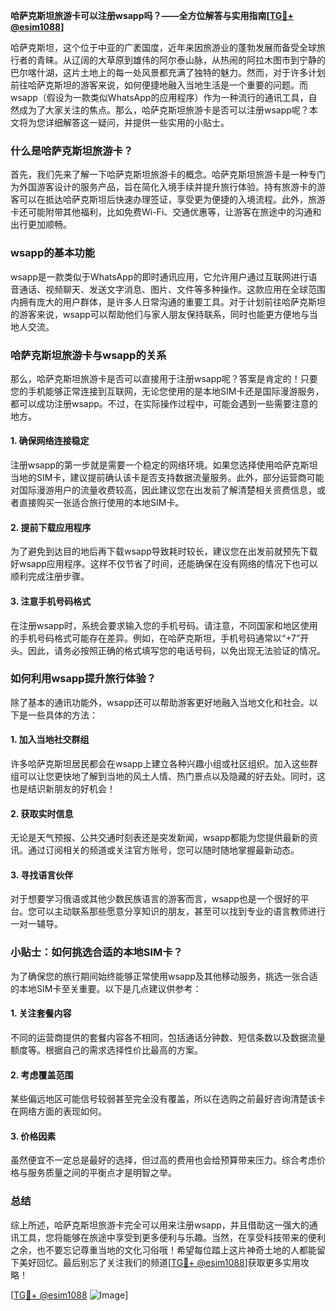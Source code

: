 **哈萨克斯坦旅游卡可以注册wsapp吗？——全方位解答与实用指南[[TG💪+ @esim1088](https://t.me/s/esim1088)]**

哈萨克斯坦，这个位于中亚的广袤国度，近年来因旅游业的蓬勃发展而备受全球旅行者的青睐。从辽阔的大草原到雄伟的阿尔泰山脉，从热闹的阿拉木图市到宁静的巴尔喀什湖，这片土地上的每一处风景都充满了独特的魅力。然而，对于许多计划前往哈萨克斯坦的游客来说，如何便捷地融入当地生活是一个重要的问题。而wsapp（假设为一款类似WhatsApp的应用程序）作为一种流行的通讯工具，自然成为了大家关注的焦点。那么，哈萨克斯坦旅游卡是否可以注册wsapp呢？本文将为您详细解答这一疑问，并提供一些实用的小贴士。

### 什么是哈萨克斯坦旅游卡？

首先，我们先来了解一下哈萨克斯坦旅游卡的概念。哈萨克斯坦旅游卡是一种专门为外国游客设计的服务产品，旨在简化入境手续并提升旅行体验。持有旅游卡的游客可以在抵达哈萨克斯坦后快速办理签证，享受更为便捷的入境流程。此外，旅游卡还可能附带其他福利，比如免费Wi-Fi、交通优惠等，让游客在旅途中的沟通和出行更加顺畅。

### wsapp的基本功能

wsapp是一款类似于WhatsApp的即时通讯应用，它允许用户通过互联网进行语音通话、视频聊天、发送文字消息、图片、文件等多种操作。这款应用在全球范围内拥有庞大的用户群体，是许多人日常沟通的重要工具。对于计划前往哈萨克斯坦的游客来说，wsapp可以帮助他们与家人朋友保持联系，同时也能更方便地与当地人交流。

### 哈萨克斯坦旅游卡与wsapp的关系

那么，哈萨克斯坦旅游卡是否可以直接用于注册wsapp呢？答案是肯定的！只要您的手机能够正常连接到互联网，无论您使用的是本地SIM卡还是国际漫游服务，都可以成功注册wsapp。不过，在实际操作过程中，可能会遇到一些需要注意的地方。

#### 1. 确保网络连接稳定
注册wsapp的第一步就是需要一个稳定的网络环境。如果您选择使用哈萨克斯坦当地的SIM卡，建议提前确认该卡是否支持数据流量服务。此外，部分运营商可能对国际漫游用户的流量收费较高，因此建议您在出发前了解清楚相关资费信息，或者直接购买一张适合旅行使用的本地SIM卡。

#### 2. 提前下载应用程序
为了避免到达目的地后再下载wsapp导致耗时较长，建议您在出发前就预先下载好wsapp应用程序。这样不仅节省了时间，还能确保在没有网络的情况下也可以顺利完成注册步骤。

#### 3. 注意手机号码格式
在注册wsapp时，系统会要求输入您的手机号码。请注意，不同国家和地区使用的手机号码格式可能存在差异。例如，在哈萨克斯坦，手机号码通常以“+7”开头。因此，请务必按照正确的格式填写您的电话号码，以免出现无法验证的情况。

### 如何利用wsapp提升旅行体验？

除了基本的通讯功能外，wsapp还可以帮助游客更好地融入当地文化和社会。以下是一些具体的方法：

#### 1. 加入当地社交群组
许多哈萨克斯坦居民都会在wsapp上建立各种兴趣小组或社区组织。加入这些群组可以让您更快地了解到当地的风土人情、热门景点以及隐藏的好去处。同时，这也是结识新朋友的好机会！

#### 2. 获取实时信息
无论是天气预报、公共交通时刻表还是突发新闻，wsapp都能为您提供最新的资讯。通过订阅相关的频道或关注官方账号，您可以随时随地掌握最新动态。

#### 3. 寻找语言伙伴
对于想要学习俄语或其他少数民族语言的游客而言，wsapp也是一个很好的平台。您可以主动联系那些愿意分享知识的朋友，甚至可以找到专业的语言教师进行一对一辅导。

### 小贴士：如何挑选合适的本地SIM卡？

为了确保您的旅行期间始终能够正常使用wsapp及其他移动服务，挑选一张合适的本地SIM卡至关重要。以下是几点建议供参考：

#### 1. 关注套餐内容
不同的运营商提供的套餐内容各不相同，包括通话分钟数、短信条数以及数据流量额度等。根据自己的需求选择性价比最高的方案。

#### 2. 考虑覆盖范围
某些偏远地区可能信号较弱甚至完全没有覆盖，所以在选购之前最好咨询清楚该卡在网络方面的表现如何。

#### 3. 价格因素
虽然便宜不一定总是最好的选择，但过高的费用也会给预算带来压力。综合考虑价格与服务质量之间的平衡点才是明智之举。

### 总结

综上所述，哈萨克斯坦旅游卡完全可以用来注册wsapp，并且借助这一强大的通讯工具，您将能够在旅途中享受到更多便利与乐趣。当然，在享受科技带来的便利之余，也不要忘记尊重当地的文化习俗哦！希望每位踏上这片神奇土地的人都能留下美好回忆。最后别忘了关注我们的频道[[TG💪+ @esim1088](https://t.me/s/esim1088)]获取更多实用攻略！

[[TG💪+ @esim1088](https://t.me/s/esim1088) ![Image](https://i.postimg.cc/4NQfJmqS/Snipaste-2025-05-13-00-14-12.png)]